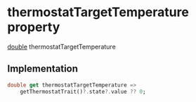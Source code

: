 


# thermostatTargetTemperature property








[double](https://api.flutter.dev/flutter/dart-core/double-class.html) thermostatTargetTemperature
  







## Implementation

```dart
double get thermostatTargetTemperature =>
    getThermostatTrait()?.state?.value ?? 0;
```








